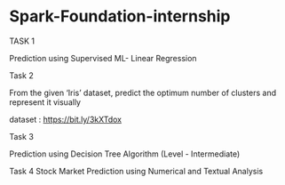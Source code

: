 # Spark-Foundation-internship

TASK 1

Prediction using Supervised ML- Linear Regression

Task 2
  
From the given ‘Iris’ dataset, predict the optimum number of clusters and represent it visually

dataset : https://bit.ly/3kXTdox

Task 3
 
 Prediction using Decision Tree Algorithm
(Level - Intermediate)

Task 4
Stock Market Prediction using Numerical and Textual Analysis 
